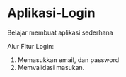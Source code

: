 # Aplikasi-Login
Belajar membuat aplikasi sederhana

Alur Fitur Login:
1. Memasukkan email, dan password
2. Memvalidasi masukan.
